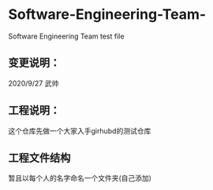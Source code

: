# Software-Engineering-Team-
Software Engineering Team test file
## 变更说明：
2020/9/27 武帅

## 工程说明：
这个仓库先做一个大家入手girhubd的测试仓库

## 工程文件结构
暂且以每个人的名字命名一个文件夹(自己添加)
